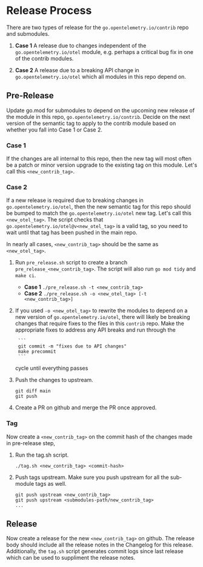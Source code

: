 # Release Process

There are two types of release for the `go.opentelemetry.io/contrib` repo
and submodules.

1. **Case 1** A release due to changes independent of the
`go.opentelemetry.io/otel` module, e.g. perhaps a critical bug fix in
one of the contrib modules.

2. **Case 2** A release due to a breaking API change in
`go.opentelemetry.io/otel` which all modules in this repo
depend on.

## Pre-Release

Update go.mod for submodules to depend on the upcoming new release of
the module in this repo, `go.opentelemetry.io/contrib`.  Decide on the
next version of the semantic tag to apply to the contrib
module based on whether you fall into Case 1 or Case 2.

### Case 1

If the changes are all internal to this repo, then the new tag will
most often be a patch or minor version upgrade to the existing tag on
this module. Let's call this `<new_contrib_tag>`.

### Case 2

If a new release is required due to breaking changes in
`go.opentelemetry.io/otel`, then the new semantic tag for this repo
should be bumped to match the `go.opentelemetry.io/otel` new tag.
Let's call this `<new_otel_tag>`. The script checks that
`go.opentelemetry.io/otel@v<new_otel_tag>` is a valid tag, so you need
to wait until that tag has been pushed in the main repo.

In nearly all cases, `<new_contrib_tag>` should be the same as
`<new_otel_tag>`.

1. Run `pre_release.sh` script to create a branch `pre_release_<new_contrib_tag>`.
   The script will also run `go mod tidy` and `make ci`.

   * **Case 1** `./pre_release.sh -t <new_contrib_tag>`
   * **Case 2** `./pre_release.sh -o <new_otel_tag> [-t <new_contrib_tag>]`

2. If you used `-o <new_otel_tag>` to rewrite the modules to depend on
   a new version of `go.opentelemetry.io/otel`, there will likely be
   breaking changes that require fixes to the files in this
   `contrib` repo.  Make the appropriate fixes to address any API
   breaks and run through the

        ```
        git commit -m "fixes due to API changes"
        make precommit
        ```

   cycle until everything passes

4. Push the changes to upstream.

    ```
    git diff main
    git push
    ```

5. Create a PR on github and merge the PR once approved.


### Tag
Now create a `<new_contrib_tag>` on the commit hash of the changes made in pre-release step,

1. Run the tag.sh script.

    ```
    ./tag.sh <new_contrib_tag> <commit-hash>
    ```
2. Push tags upstream. Make sure you push upstream for all the sub-module tags as well.

    ```
    git push upstream <new_contrib_tag>
    git push upstream <submodules-path/new_contrib_tag>
    ...
    ```

## Release
Now create a release for the new `<new_contrib_tag>` on github.
The release body should include all the release notes in the Changelog for this release.
Additionally, the `tag.sh` script generates commit logs since last release which can be used to suppliment the release notes.

<!-- ## Verify Examples -->
<!-- After releasing run following script to verify that examples build outside of the otel repo. -->
<!-- The script copies examples into a different directory and builds them. -->

<!-- ``` -->
<!-- ./verify_examples.sh -->
<!-- ``` -->

